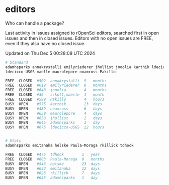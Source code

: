 # editors

Who can handle a package?

Last activity in issues assigned to rOpenSci editors, searched first in open
issues and then in closed issues. Editors with no open issues are FREE, even if
they also have no closed issue.


Updated on Thu Dec 5 00:28:08 UTC 2024

```bash
# Standard
adamhsparks annakrystalli emilyriederer jhollist jooolia karthik ldecicco
ldecicco-USGS maelle maurolepore noamross Pakillo

FREE  CLOSED  #502  annakrystalli  9   months
FREE  CLOSED  #619  emilyriederer  8   months
FREE  CLOSED  #648  jooolia        4   months
FREE  CLOSED  #39   sckott,maelle  1   month
FREE  CLOSED  #599  Pakillo        4   hours
BUSY  OPEN    #575  karthik        23  days
BUSY  OPEN    #489  noamross       6   days
BUSY  OPEN    #659  maurolepore    4   days
BUSY  OPEN    #658  jhollist       2   days
BUSY  OPEN    #645  adamhsparks    1   day
BUSY  OPEN    #675  ldecicco-USGS  22  hours


# Stats
adamhsparks emitanaka helske Paula-Moraga rkillick tdhock

FREE  CLOSED  #475  tdhock        1   year
FREE  CLOSED  #603  Paula-Moraga  8   months
BUSY  OPEN    #546  helske        23  days
BUSY  OPEN    #632  emitanaka     12  days
BUSY  OPEN    #626  rkillick      7   days
BUSY  OPEN    #645  adamhsparks   1   day
```

